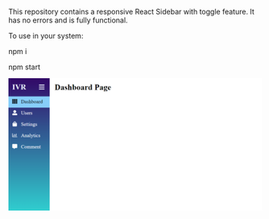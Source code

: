 This repository contains a responsive React Sidebar with toggle feature. It has no errors and is fully functional. 

To use in your system:

npm i 

npm start


![sidebar](https://github.com/shivxmr/React-Sidebar-1-Black/blob/master/sidebar.png)
